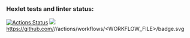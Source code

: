 ### Hexlet tests and linter status:
[![Actions Status](https://github.com/Maskane/frontend-project-lvl1/workflows/hexlet-check/badge.svg)](https://github.com/Maskane/frontend-project-lvl1/actions)
<a href="https://codeclimate.com/github/codeclimate/codeclimate/maintainability"><img src="https://api.codeclimate.com/v1/badges/a99a88d28ad37a79dbf6/maintainability" /></a>
https://github.com/<OWNER>/<REPOSITORY>/actions/workflows/<WORKFLOW_FILE>/badge.svg